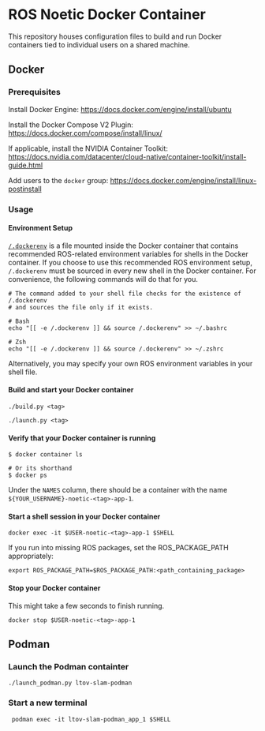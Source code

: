 # ROS Noetic Docker Container

This repository houses configuration files to build and run
Docker containers tied to individual users on a shared machine.

## Docker

### Prerequisites

Install Docker Engine: <https://docs.docker.com/engine/install/ubuntu>

Install the Docker Compose V2 Plugin: <https://docs.docker.com/compose/install/linux/>

If applicable, install the NVIDIA Container Toolkit: <https://docs.nvidia.com/datacenter/cloud-native/container-toolkit/install-guide.html>

Add users to the `docker` group: <https://docs.docker.com/engine/install/linux-postinstall>

### Usage

#### Environment Setup

[`/.dockerenv`](noetic/.dockerenv) is a file mounted inside the Docker container
that contains recommended ROS-related environment variables for shells in the
Docker container. If you choose to use this recommended ROS environment setup,
`/.dockerenv` must be sourced in every new shell in the Docker container. For
convenience, the following commands will do that for you.

```shell
# The command added to your shell file checks for the existence of /.dockerenv
# and sources the file only if it exists.

# Bash
echo "[[ -e /.dockerenv ]] && source /.dockerenv" >> ~/.bashrc

# Zsh
echo "[[ -e /.dockerenv ]] && source /.dockerenv" >> ~/.zshrc
```

Alternatively, you may specify your own ROS environment variables in your shell
file.

#### Build and start your Docker container

```shell
./build.py <tag>
```

```shell
./launch.py <tag>
```

#### Verify that your Docker container is running

```shell
$ docker container ls

# Or its shorthand
$ docker ps
```

Under the `NAMES` column, there should be a container with the name
`${YOUR_USERNAME}-noetic-<tag>-app-1`.

#### Start a shell session in your Docker container

```shell
docker exec -it $USER-noetic-<tag>-app-1 $SHELL
```

If you run into missing ROS packages, set the ROS_PACKAGE_PATH appropriately:

```shell
export ROS_PACKAGE_PATH=$ROS_PACKAGE_PATH:<path_containing_package>
```

#### Stop your Docker container

This might take a few seconds to finish running.

```shell
docker stop $USER-noetic-<tag>-app-1
```

## Podman

### Launch the Podman containter
```
./launch_podman.py ltov-slam-podman
```

### Start a new terminal
```
 podman exec -it ltov-slam-podman_app_1 $SHELL
```